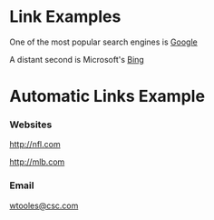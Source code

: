 # Link Examples

One of the most popular search engines is [Google](http://google.com "Google Search")

A distant second is Microsoft's [Bing][msb]

[msb]: http://bing.com "Bing Search Engine"

# Automatic Links Example

### Websites

<http://nfl.com>

<http://mlb.com>

### Email

<wtooles@csc.com>
